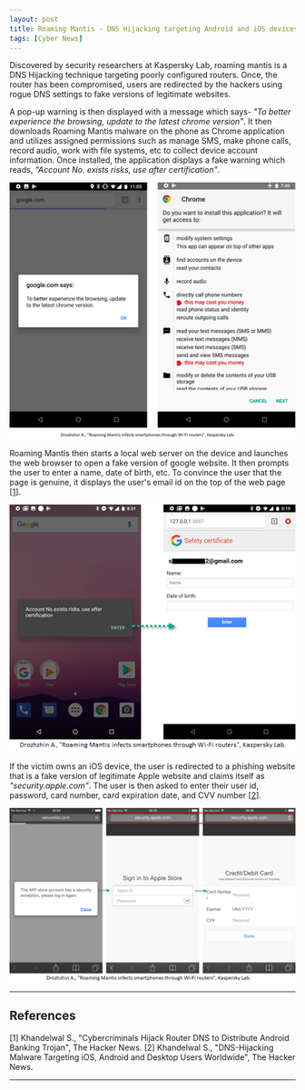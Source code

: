 ```yaml
---
layout: post
title: Roaming Mantis - DNS Hijacking targeting Android and iOS devices
tags: [Cyber News]
---
```


Discovered by security researchers at Kaspersky Lab, roaming mantis is a DNS Hijacking technique targeting poorly configured routers. Once, the router has been compromised, users are redirected by the hackers using rogue DNS settings to fake versions of legitimate websites.

A pop-up warning is then displayed with a message which says- *"To better experience the browsing, update to the latest chrome version"*. It then downloads Roaming Mantis malware on the phone as Chrome application and utilizes assigned permissions such as manage SMS, make phone calls, record audio, work with file systems, etc to collect device account information. Once installed, the application displays a fake warning which reads, *"Account No. exists risks, use after certification"*.

![android-permissions](/assets/img/posts/CyberNews/android-permissions.jpg)

Roaming Mantis then starts a local web server on the device and launches the web browser to open a fake version of google website. It then prompts the user to enter a name, date of birth, etc. To convince the user that the page is genuine, it displays the user's email id on the top of the web page \[[1]\].

![android-screen](/assets/img/posts/CyberNews/android-screen.png)

If the victim owns an iOS device, the user is redirected to a phishing website that is a fake version of legitimate Apple website and claims itself as *"security.apple.com"*. The user is then asked to enter their user id, password, card number, card expiration date, and CVV number \[[2]\].

![apple-screen](/assets/img/posts/CyberNews/apple-screen.png)

---

## References
\[1\] Khandelwal S., "Cybercriminals Hijack Router DNS to Distribute Android Banking Trojan", The Hacker News.
\[2\] Khandelwal S., "DNS-Hijacking Malware Targeting iOS, Android and Desktop Users Worldwide", The Hacker News.


[1]: https://thehackernews.com/2018/04/android-dns-hijack-malware.html "Cybercriminals Hijack Router DNS to Distribute Android Banking Trojan"
[2]: https://thehackernews.com/2018/05/routers-dns-hijacking.html "DNS-Hijacking Malware Targeting iOS, Android and Desktop Users Worldwide"
---
